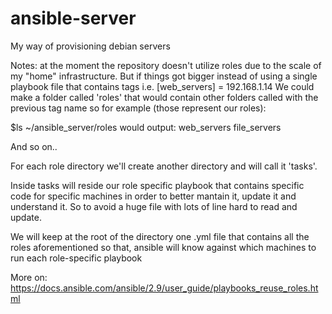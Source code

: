 # ansible-server
My way of provisioning debian servers


Notes: at the moment the repository doesn't utilize roles due to the scale of my "home" infrastructure.
But if things got bigger instead of using a single playbook file that contains tags i.e. [web_servers] = 192.168.1.14
We could make a folder called 'roles' that would contain other folders called with the previous tag name so for example (those represent our roles): 

$ls ~/ansible_server/roles would output:
web_servers  file_servers

And so on..

For each role directory we'll create another directory and will call it 'tasks'.

Inside tasks will reside our role specific playbook that contains specific code for specific machines in order to better mantain it, update it and understand it. So to avoid a huge file with lots of line hard to read and update.

We will keep at the root of the directory one .yml file that contains all the roles aforementioned so that, ansible will know against which machines to run each role-specific playbook

More on: https://docs.ansible.com/ansible/2.9/user_guide/playbooks_reuse_roles.html